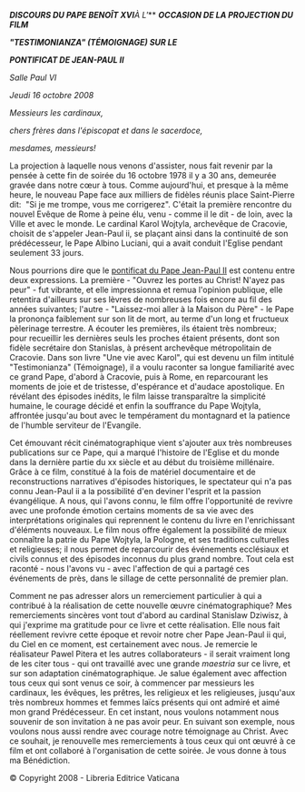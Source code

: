 ***DISCOURS DU PAPE BENOÎT XVI**À L'*** ***OCCASION DE LA PROJECTION DU FILM***

***"TESTIMONIANZA" (TÉMOIGNAGE) SUR LE***

***PONTIFICAT DE JEAN-PAUL II***

*Salle Paul* *VI*

*Jeudi 16 octobre 2008*

*Messieurs les cardinaux,*

*chers frères dans l'épiscopat et dans le sacerdoce,*

*mesdames, messieurs!*

La projection à laquelle nous venons d'assister, nous fait revenir par la pensée à cette fin de soirée du 16 octobre 1978 il y a 30 ans, demeurée gravée dans notre cœur à tous. Comme aujourd'hui, et presque à la même heure, le nouveau Pape face aux milliers de fidèles réunis place Saint-Pierre dit:  "Si je me trompe, vous me corrigerez". C'était la première rencontre du nouvel Evêque de Rome à peine élu, venu - comme il le dit - de loin, avec la Ville et avec le monde. Le cardinal Karol Wojtyla, archevêque de Cracovie, choisit de s'appeler Jean-Paul ii, se plaçant ainsi dans la continuité de son prédécesseur, le Pape Albino Luciani, qui a avait conduit l'Eglise pendant seulement 33 jours.

Nous pourrions dire que le [pontificat du Pape Jean-Paul II](http://www.vatican.va/holy_father/special_features/hf_jp_ii_xxv_fr.htm) est contenu entre deux expressions. La première - "Ouvrez les portes au Christ! N'ayez pas peur" - fut vibrante, et elle impressionna et remua l'opinion publique, elle retentira d'ailleurs sur ses lèvres de nombreuses fois encore au fil des années suivantes; l'autre - "Laissez-moi aller à la Maison du Père" - le Pape la prononça faiblement sur son lit de mort, au terme d'un long et fructueux pèlerinage terrestre. A écouter les premières, ils étaient très nombreux; pour recueillir les dernières seuls les proches étaient présents, dont son fidèle secrétaire don Stanislas, à présent archevêque métropolitain de Cracovie. Dans son livre "Une vie avec Karol", qui est devenu un film intitulé "Testimonianza" (Témoignage), il a voulu raconter sa longue familiarité avec ce grand Pape, d'abord à Cracovie, puis à Rome, en reparcourant les moments de joie et de tristesse, d'espérance et d'audace apostolique. En révélant des épisodes inédits, le film laisse transparaître la simplicité humaine, le courage décidé et enfin la souffrance du Pape Wojtyla, affrontée jusqu'au bout avec le tempérament du montagnard et la patience de l'humble serviteur de l'Evangile.

Cet émouvant récit cinématographique vient s'ajouter aux très nombreuses publications sur ce Pape, qui a marqué l'histoire de l'Eglise et du monde dans la dernière partie du xx siècle et au début du troisième millénaire. Grâce à ce film, constitué à la fois de matériel documentaire et de reconstructions narratives d'épisodes historiques, le spectateur qui n'a pas connu Jean-Paul ii a la possibilité d'en deviner l'esprit et la passion évangélique. A nous, qui l'avons connu, le film offre l'opportunité de revivre avec une profonde émotion certains moments de sa vie avec des interprétations originales qui reprennent le contenu du livre en l'enrichissant d'éléments nouveaux. Le film nous offre également la possibilité de mieux connaître la patrie du Pape Wojtyla, la Pologne, et ses traditions culturelles et religieuses; il nous permet de reparcourir des événements ecclésiaux et civils connus et des épisodes inconnus du plus grand nombre. Tout cela est raconté - nous l'avons vu - avec l'affection de qui a partagé ces événements de près, dans le sillage de cette personnalité de premier plan.

Comment ne pas adresser alors un remerciement particulier à qui a contribué à la réalisation de cette nouvelle œuvre cinématographique? Mes remerciements sincères vont tout d'abord au cardinal Stanislaw Dziwisz, à qui j'exprime ma gratitude pour ce livre et cette réalisation. Elle nous fait réellement revivre cette époque et revoir notre cher Pape Jean-Paul ii qui, du Ciel en ce moment, est certainement avec nous. Je remercie le réalisateur Pawel Pitera et les autres collaborateurs - il serait vraiment long de les citer tous - qui ont travaillé avec une grande *maestria* sur ce livre, et sur son adaptation cinématographique. Je salue également avec affection tous ceux qui sont venus ce soir, à commencer par messieurs les cardinaux, les évêques, les prêtres, les religieux et les religieuses, jusqu'aux très nombreux hommes et femmes laïcs présents qui ont admiré et aimé mon grand Prédécesseur. En cet instant, nous voulons notamment nous souvenir de son invitation à ne pas avoir peur. En suivant son exemple, nous voulons nous aussi rendre avec courage notre témoignage au Christ. Avec ce souhait, je renouvelle mes remerciements à tous ceux qui ont œuvré à ce film et ont collaboré à l'organisation de cette soirée. Je vous donne à tous ma Bénédiction.

© Copyright 2008 - Libreria Editrice Vaticana